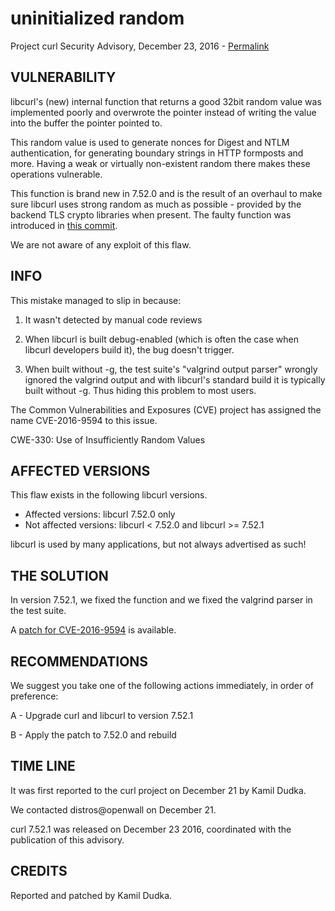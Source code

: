 uninitialized random
====================

Project curl Security Advisory, December 23, 2016 -
[Permalink](https://www.curl.se/docs/CVE-2016-9594.html)

VULNERABILITY
-------------

libcurl's (new) internal function that returns a good 32bit random value was
implemented poorly and overwrote the pointer instead of writing the value into
the buffer the pointer pointed to.

This random value is used to generate nonces for Digest and NTLM
authentication, for generating boundary strings in HTTP formposts and
more. Having a weak or virtually non-existent random there makes these
operations vulnerable.

This function is brand new in 7.52.0 and is the result of an overhaul to make
sure libcurl uses strong random as much as possible - provided by the backend
TLS crypto libraries when present. The faulty function was introduced in [this
commit](https://github.com/curl/curl/commit/f682156a4fc6c43fb).

We are not aware of any exploit of this flaw.

INFO
----

This mistake managed to slip in because:

 1. It wasn't detected by manual code reviews

 2. When libcurl is built debug-enabled (which is often the case when libcurl
    developers build it), the bug doesn't trigger.

 3. When built without -g, the test suite's "valgrind output parser" wrongly
    ignored the valgrind output and with libcurl's standard build it is
    typically built without -g. Thus hiding this problem to most users.

The Common Vulnerabilities and Exposures (CVE) project has assigned the name
CVE-2016-9594 to this issue.

CWE-330: Use of Insufficiently Random Values

AFFECTED VERSIONS
-----------------

This flaw exists in the following libcurl versions.

- Affected versions: libcurl 7.52.0 only
- Not affected versions: libcurl < 7.52.0 and libcurl >= 7.52.1

libcurl is used by many applications, but not always advertised as such!

THE SOLUTION
------------

In version 7.52.1, we fixed the function and we fixed the valgrind parser in
the test suite.

A [patch for CVE-2016-9594](https://www.curl.se/CVE-2016-9594.patch) is
available.

RECOMMENDATIONS
---------------

We suggest you take one of the following actions immediately, in order of
preference:

 A - Upgrade curl and libcurl to version 7.52.1

 B - Apply the patch to 7.52.0 and rebuild

TIME LINE
---------

It was first reported to the curl project on December 21 by Kamil Dudka.

We contacted distros@openwall on December 21.

curl 7.52.1 was released on December 23 2016, coordinated with the publication
of this advisory.

CREDITS
-------

Reported and patched by Kamil Dudka.
